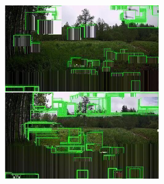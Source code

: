 ![20200606-110853-113858](in/20200606/20200606-110853-113858_0_.jpg)
![20200606-113903-120908](in/20200606/20200606-113903-120908_0_.jpg)
